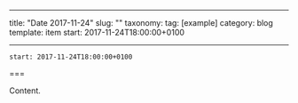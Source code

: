 
---
title: "Date 2017-11-24"
slug: ""
taxonomy:
tag: [example]
category: blog
template: item
start: 2017-11-24T18:00:00+0100

---

``start: 2017-11-24T18:00:00+0100``

===

Content.
